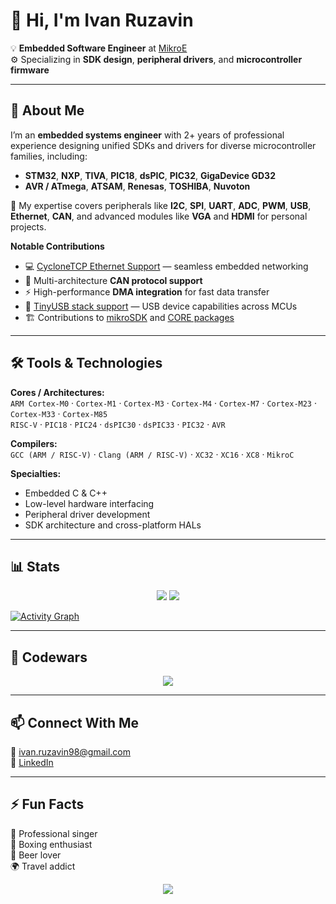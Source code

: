 # 👋 Hi, I'm **Ivan Ruzavin**  

💡 **Embedded Software Engineer** at [MikroE](https://www.mikroe.com)  
⚙️ Specializing in **SDK design**, **peripheral drivers**, and **microcontroller firmware**  

---

## 🚀 About Me  

I’m an **embedded systems engineer** with 2+ years of professional experience designing unified SDKs and drivers for diverse microcontroller families, including:  

- **STM32**, **NXP**, **TIVA**, **PIC18**, **dsPIC**, **PIC32**, **GigaDevice GD32**  
- **AVR / ATmega**, **ATSAM**, **Renesas**, **TOSHIBA**, **Nuvoton**  

🔹 My expertise covers peripherals like **I2C**, **SPI**, **UART**, **ADC**, **PWM**, **USB**, **Ethernet**, **CAN**, and advanced modules like **VGA** and **HDMI** for personal projects.  

**Notable Contributions**  
- 💻 [CycloneTCP Ethernet Support](https://github.com/MikroElektronika/mikrosdk_v2/tree/master/thirdparty/ethernet) — seamless embedded networking  
- 🚗 Multi-architecture **CAN protocol support**  
- ⚡ High-performance **DMA integration** for fast data transfer  
- 🔌 [TinyUSB stack support](https://github.com/MikroElektronika/mikrosdk_v2/tree/master/thirdparty/usb) — USB device capabilities across MCUs  
- 🏗️ Contributions to [mikroSDK](https://github.com/MikroElektronika/mikrosdk_v2) and [CORE packages](https://github.com/MikroElektronika/core_packages)  

---

## 🛠️ Tools & Technologies  

**Cores / Architectures:**  
`ARM Cortex-M0` · `Cortex-M1` · `Cortex-M3` · `Cortex-M4` · `Cortex-M7` · `Cortex-M23` · `Cortex-M33` · `Cortex-M85`  
`RISC-V` · `PIC18` · `PIC24` · `dsPIC30` · `dsPIC33` · `PIC32` · `AVR`  

**Compilers:**  
`GCC (ARM / RISC-V)` · `Clang (ARM / RISC-V)` · `XC32` · `XC16` · `XC8` · `MikroC`  

**Specialties:**  
- Embedded C & C++  
- Low-level hardware interfacing  
- Peripheral driver development  
- SDK architecture and cross-platform HALs  

---

## 📊 Stats  

<p align="center">
  <img src="https://github-readme-streak-stats.herokuapp.com?user=IvanRuzavin&theme=graywhite&hide_border=true&ring=CCEF00&fire=FF4E15" />
  <img src="https://github-readme-stats.vercel.app/api/top-langs/?username=IvanRuzavin&layout=compact&theme=graywhite&hide_border=true&hide=objective-c&langs_count=7" />
</p>

[![Activity Graph](https://github-readme-activity-graph.vercel.app/graph?username=IvanRuzavin&theme=github-compact)](https://github.com/ashutosh00710/github-readme-activity-graph)  

---

## 🎯 Codewars  

<p align="center">
  <img src="https://www.codewars.com/users/ladrian/badges/large?logo=false" />
</p>

---

## 📫 Connect With Me  

📧 [ivan.ruzavin98@gmail.com](mailto:ivan.ruzavin98@gmail.com)  
💼 [LinkedIn](https://www.linkedin.com/in/ivan-ruzavin-825b20251/)  

---

## ⚡ Fun Facts  

🎵 Professional singer  
🥊 Boxing enthusiast  
🍺 Beer lover  
🌍 Travel addict  

<p align="center">
  <img src="https://komarev.com/ghpvc/?username=IvanRuzavin&style=for-the-badge&color=CCEF00" />
</p>
